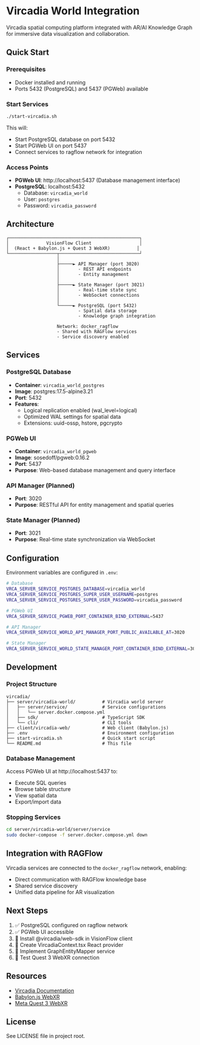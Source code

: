 # Vircadia World Integration

Vircadia spatial computing platform integrated with AR/AI Knowledge Graph for immersive data visualization and collaboration.

## Quick Start

### Prerequisites
- Docker installed and running
- Ports 5432 (PostgreSQL) and 5437 (PGWeb) available

### Start Services

```bash
./start-vircadia.sh
```

This will:
- Start PostgreSQL database on port 5432
- Start PGWeb UI on port 5437
- Connect services to ragflow network for integration

### Access Points

- **PGWeb UI**: http://localhost:5437 (Database management interface)
- **PostgreSQL**: localhost:5432
  - Database: `vircadia_world`
  - User: `postgres`
  - Password: `vircadia_password`

## Architecture

```
┌─────────────────────────────────────────────────┐
│              VisionFlow Client                  │
│  (React + Babylon.js + Quest 3 WebXR)          │
└──────────────────┬──────────────────────────────┘
                   │
                   ├─────► API Manager (port 3020)
                   │       - REST API endpoints
                   │       - Entity management
                   │
                   ├─────► State Manager (port 3021)
                   │       - Real-time state sync
                   │       - WebSocket connections
                   │
                   └─────► PostgreSQL (port 5432)
                           - Spatial data storage
                           - Knowledge graph integration

                   Network: docker_ragflow
                   - Shared with RAGFlow services
                   - Service discovery enabled
```

## Services

### PostgreSQL Database
- **Container**: `vircadia_world_postgres`
- **Image**: postgres:17.5-alpine3.21
- **Port**: 5432
- **Features**:
  - Logical replication enabled (wal_level=logical)
  - Optimized WAL settings for spatial data
  - Extensions: uuid-ossp, hstore, pgcrypto

### PGWeb UI
- **Container**: `vircadia_world_pgweb`
- **Image**: sosedoff/pgweb:0.16.2
- **Port**: 5437
- **Purpose**: Web-based database management and query interface

### API Manager (Planned)
- **Port**: 3020
- **Purpose**: RESTful API for entity management and spatial queries

### State Manager (Planned)
- **Port**: 3021
- **Purpose**: Real-time state synchronization via WebSocket

## Configuration

Environment variables are configured in `.env`:

```bash
# Database
VRCA_SERVER_SERVICE_POSTGRES_DATABASE=vircadia_world
VRCA_SERVER_SERVICE_POSTGRES_SUPER_USER_USERNAME=postgres
VRCA_SERVER_SERVICE_POSTGRES_SUPER_USER_PASSWORD=vircadia_password

# PGWeb UI
VRCA_SERVER_SERVICE_PGWEB_PORT_CONTAINER_BIND_EXTERNAL=5437

# API Manager
VRCA_SERVER_SERVICE_WORLD_API_MANAGER_PORT_PUBLIC_AVAILABLE_AT=3020

# State Manager
VRCA_SERVER_SERVICE_WORLD_STATE_MANAGER_PORT_CONTAINER_BIND_EXTERNAL=3021
```

## Development

### Project Structure

```
vircadia/
├── server/vircadia-world/          # Vircadia world server
│   ├── server/service/             # Service configurations
│   │   └── server.docker.compose.yml
│   ├── sdk/                        # TypeScript SDK
│   └── cli/                        # CLI tools
├── client/vircadia-web/            # Web client (Babylon.js)
├── .env                            # Environment configuration
├── start-vircadia.sh               # Quick start script
└── README.md                       # This file
```

### Database Management

Access PGWeb UI at http://localhost:5437 to:
- Execute SQL queries
- Browse table structure
- View spatial data
- Export/import data

### Stopping Services

```bash
cd server/vircadia-world/server/service
sudo docker-compose -f server.docker.compose.yml down
```

## Integration with RAGFlow

Vircadia services are connected to the `docker_ragflow` network, enabling:
- Direct communication with RAGFlow knowledge base
- Shared service discovery
- Unified data pipeline for AR visualization

## Next Steps

1. ✅ PostgreSQL configured on ragflow network
2. ✅ PGWeb UI accessible
3. 🔄 Install @vircadia/web-sdk in VisionFlow client
4. 🔄 Create VircadiaContext.tsx React provider
5. 🔄 Implement GraphEntityMapper service
6. 🔄 Test Quest 3 WebXR connection

## Resources

- [Vircadia Documentation](https://docs.vircadia.com)
- [Babylon.js WebXR](https://doc.babylonjs.com/features/featuresDeepDive/webXR)
- [Meta Quest 3 WebXR](https://developer.oculus.com/webxr/)

## License

See LICENSE file in project root.
